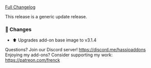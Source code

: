 [Full Changelog][changelog]

This release is a generic update release.

### 🔨 Changes

- :arrow_up: Upgrades add-on base image to v3.1.4

[changelog]: https://github.com/hassio-addons/addon-bitwarden/compare/v0.2.0...v0.2.1

Questions? Join our Discord server! https://discord.me/hassioaddons
Enjoying my add-ons? Consider supporting my work: https://patreon.com/frenck